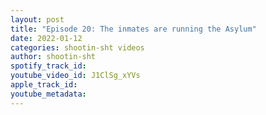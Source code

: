 ```yaml
---
layout: post
title: "Episode 20: The inmates are running the Asylum"
date: 2022-01-12
categories: shootin-sht videos
author: shootin-sht
spotify_track_id: 
youtube_video_id: J1ClSg_xYVs
apple_track_id: 
youtube_metadata: 
---
```


